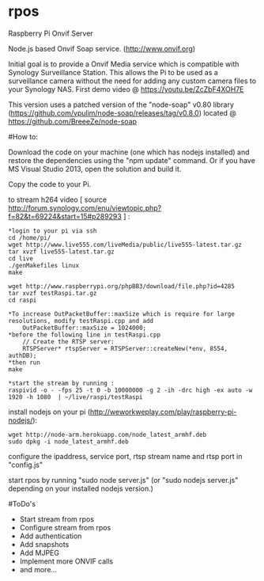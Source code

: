 # rpos
Raspberry Pi Onvif Server

Node.js based Onvif Soap service. (http://www.onvif.org) 

Initial goal is to provide a Onvif Media service which is compatible with Synology Surveillance Station.
This allows the Pi to be used as a surveillance camera without the need for adding any custom camera files to your Synology NAS.
First demo video @ https://youtu.be/ZcZbF4XOH7E

This version uses a patched version of the "node-soap" v0.80 library (https://github.com/vpulim/node-soap/releases/tag/v0.8.0) located @ https://github.com/BreeeZe/node-soap

#How to:

Download the code on your machine (one which has nodejs installed) and restore the dependencies using the "npm update" command.
Or if you have MS Visual Studio 2013, open the solution and build it.

Copy the code to your Pi.

to stream h264 video [ source http://forum.synology.com/enu/viewtopic.php?f=82&t=69224&start=15#p289293 ] :

	*login to your pi via ssh
	cd /home/pi/
	wget http://www.live555.com/liveMedia/public/live555-latest.tar.gz
	tar xvzf live555-latest.tar.gz
	cd live
	./genMakefiles linux
	make

	wget http://www.raspberrypi.org/phpBB3/download/file.php?id=4285
	tar xvzf testRaspi.tar.gz
	cd raspi

	*To increase OutPacketBuffer::maxSize which is require for large resolutions, modify testRaspi.cpp and add
		OutPacketBuffer::maxSize = 1024000;
	*before the following line in testRaspi.cpp
		// Create the RTSP server:
		RTSPServer* rtspServer = RTSPServer::createNew(*env, 8554, authDB);
	*then run
	make

	*start the stream by running :
	raspivid -o - -fps 25 -t 0 -b 10000000 -g 2 -ih -drc high -ex auto -w 1920 -h 1080  | ~/live/raspi/testRaspi

install nodejs on your pi (http://weworkweplay.com/play/raspberry-pi-nodejs/):

	wget http://node-arm.herokuapp.com/node_latest_armhf.deb
	sudo dpkg -i node_latest_armhf.deb
	
configure the ipaddress, service port, rtsp stream name and rtsp port in "config.js"

start rpos by running "sudo node server.js" (or "sudo nodejs server.js" depending on your installed nodejs version.)


#ToDo's
- Start stream from rpos
- Configure stream from rpos
- Add authentication
- Add snapshots
- Add MJPEG
- Implement more ONVIF calls
- and more...
